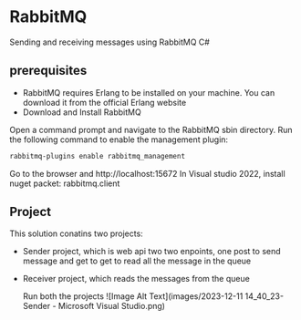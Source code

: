# RabbitMQ
Sending and receiving messages using RabbitMQ C#

## prerequisites
 - RabbitMQ requires Erlang to be installed on your machine. You can download it from the official Erlang website
 - Download and Install RabbitMQ
   
Open a command prompt and navigate to the RabbitMQ sbin directory.
Run the following command to enable the management plugin:
```cmd
rabbitmq-plugins enable rabbitmq_management
```
Go to the browser and http://localhost:15672
In Visual studio 2022, install nuget packet: rabbitmq.client

## Project
This solution conatins two projects:
- Sender project, which is web api two two enpoints, one post to send message and get to get to read all the message in the queue
- Receiver project, which reads the messages from the queue

  Run both the projects
  ![Image Alt Text](images/2023-12-11 14_40_23-Sender - Microsoft Visual Studio.png)
